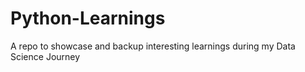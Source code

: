 # Python-Learnings

A repo to showcase and backup interesting learnings during my Data Science Journey
